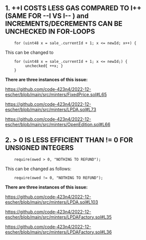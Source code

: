## 1. ++I COSTS LESS GAS COMPARED TO I++ (SAME FOR --I VS I-- ) and INCREMENTS/DECREMENTS CAN BE UNCHECKED IN FOR-LOOPS

        for (uint48 x = sale_.currentId + 1; x <= newId; x++) {

This can be changed to 

        for (uint48 x = sale_.currentId + 1; x <= newId;) {
             unchecked{ ++x; }
        }

**There are three instances of this issue:**

https://github.com/code-423n4/2022-12-escher/blob/main/src/minters/FixedPrice.sol#L65

https://github.com/code-423n4/2022-12-escher/blob/main/src/minters/LPDA.sol#L73

https://github.com/code-423n4/2022-12-escher/blob/main/src/minters/OpenEdition.sol#L66

## 2. > 0 IS LESS EFFICIENT THAN != 0 FOR UNSIGNED INTEGERS

        require(owed > 0, "NOTHING TO REFUND");

This can be changed as follows:

        require(owed != 0, "NOTHING TO REFUND");

**There are three instances of this issue:**

https://github.com/code-423n4/2022-12-escher/blob/main/src/minters/LPDA.sol#L103

https://github.com/code-423n4/2022-12-escher/blob/main/src/minters/LPDAFactory.sol#L35

https://github.com/code-423n4/2022-12-escher/blob/main/src/minters/LPDAFactory.sol#L36

